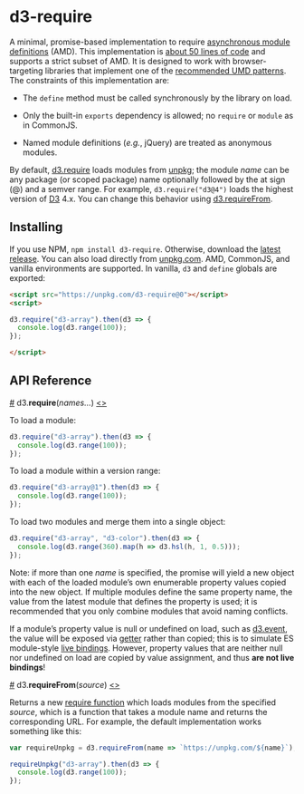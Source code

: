 # d3-require

A minimal, promise-based implementation to require [asynchronous module definitions](https://github.com/amdjs/amdjs-api/blob/master/AMD.md) (AMD). This implementation is [about 50 lines of code](https://github.com/d3/d3-require/blob/master/index.js) and supports a strict subset of AMD. It is designed to work with browser-targeting libraries that implement one of the [recommended UMD patterns](https://github.com/umdjs/umd). The constraints of this implementation are:

* The `define` method must be called synchronously by the library on load.

* Only the built-in `exports` dependency is allowed; no `require` or `module` as in CommonJS.

* Named module definitions (*e.g.*, jQuery) are treated as anonymous modules.

By default, [d3.require](#require) loads modules from [unpkg](https://unpkg.com/); the module *name* can be any package (or scoped package) name optionally followed by the at sign (@) and a semver range. For example, `d3.require("d3@4")` loads the highest version of [D3](https://d3js.org) 4.x. You can change this behavior using [d3.requireFrom](#requireFrom).

## Installing

If you use NPM, `npm install d3-require`. Otherwise, download the [latest release](https://github.com/d3/d3-require/releases/latest). You can also load directly from [unpkg.com](https://unpkg.com/d3-require/). AMD, CommonJS, and vanilla environments are supported. In vanilla, `d3` and `define` globals are exported:

```html
<script src="https://unpkg.com/d3-require@0"></script>
<script>

d3.require("d3-array").then(d3 => {
  console.log(d3.range(100));
});

</script>
```

## API Reference

<a href="#require" name="require">#</a> d3.<b>require</b>(<i>names…</i>) [<>](https://github.com/d3/d3-require/blob/master/index.js#L6 "Source")

To load a module:

```js
d3.require("d3-array").then(d3 => {
  console.log(d3.range(100));
});
```

To load a module within a version range:

```js
d3.require("d3-array@1").then(d3 => {
  console.log(d3.range(100));
});
```

To load two modules and merge them into a single object:

```js
d3.require("d3-array", "d3-color").then(d3 => {
  console.log(d3.range(360).map(h => d3.hsl(h, 1, 0.5)));
});
```

Note: if more than one *name* is specified, the promise will yield a new object with each of the loaded module’s own enumerable property values copied into the new object. If multiple modules define the same property name, the value from the latest module that defines the property is used; it is recommended that you only combine modules that avoid naming conflicts.

If a module’s property value is null or undefined on load, such as [d3.event](https://github.com/d3/d3-selection/blob/master/README.md#event), the value will be exposed via [getter](https://developer.mozilla.org/en-US/docs/Web/JavaScript/Reference/Functions/get) rather than copied; this is to simulate ES module-style [live bindings](http://2ality.com/2015/07/es6-module-exports.html). However, property values that are neither null nor undefined on load are copied by value assignment, and thus **are not live bindings**!

<a href="#requireFrom" name="requireFrom">#</a> d3.<b>requireFrom</b>(<i>source</i>) [<>](https://github.com/d3/d3-require/blob/master/index.js#L22 "Source")

Returns a new [require function](#require) which loads modules from the specified *source*, which is a function that takes a module name and returns the corresponding URL. For example, the default implementation works something like this:

```js
var requireUnpkg = d3.requireFrom(name => `https://unpkg.com/${name}`);

requireUnpkg("d3-array").then(d3 => {
  console.log(d3.range(100));
});
```
